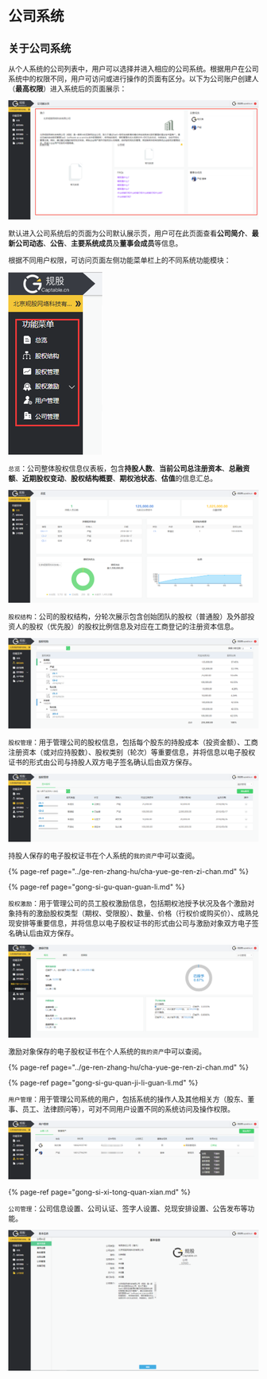 # 公司系统

## 关于公司系统

从个人系统的公司列表中，用户可以选择并进入相应的公司系统。根据用户在公司系统中的权限不同，用户可访问或进行操作的页面有区分。以下为公司账户创建人（**最高权限**）进入系统后的页面展示：

![](../../.gitbook/assets/image%20%289%29.png)

默认进入公司系统后的页面为公司默认展示页，用户可在此页面查看**公司简介**、**最新公司动态**、**公告**、**主要系统成员**及**董事会成员**等信息。

根据不同用户权限，可访问页面左侧功能菜单栏上的不同系统功能模块：

![&#x516C;&#x53F8;&#x7CFB;&#x7EDF;&#x529F;&#x80FD;&#x6A21;&#x5757;](../../.gitbook/assets/image%20%2888%29.png)

`总览`：公司整体股权信息仪表板，包含**持股人数**、**当前公司总注册资本**、**总融资额**、**近期股权变动**、**股权结构概要**、**期权池状态**、**估值**的信息汇总。

![](../../.gitbook/assets/image%20%2868%29.png)

`股权结构`：公司的股权结构，分轮次展示包含创始团队的股权（普通股）及外部投资人的股权（优先股）的股权比例信息及对应在工商登记的注册资本信息。

![](../../.gitbook/assets/image%20%2865%29.png)

`股权管理`：用于管理公司的股权信息，包括每个股东的持股成本（投资金额）、工商注册资本（或对应持股数）、股权类别（轮次）等重要信息，并将信息以电子股权证书的形式由公司与持股人双方电子签名确认后由双方保存。

![](../../.gitbook/assets/image%20%2831%29.png)

持股人保存的电子股权证书在个人系统的`我的资产`中可以查阅。

{% page-ref page="../ge-ren-zhang-hu/cha-yue-ge-ren-zi-chan.md" %}

{% page-ref page="gong-si-gu-quan-guan-li.md" %}

`股权激励`：用于管理公司的员工股权激励信息，包括期权池授予状况及各个激励对象持有的激励股权类型（期权、受限股）、数量、价格（行权价或购买价）、成熟兑现安排等重要信息，并将信息以电子股权证书的形式由公司与激励对象双方电子签名确认后由双方保存。

![](../../.gitbook/assets/image%20%28109%29.png)

激励对象保存的电子股权证书在个人系统的`我的资产`中可以查阅。

{% page-ref page="../ge-ren-zhang-hu/cha-yue-ge-ren-zi-chan.md" %}

{% page-ref page="gong-si-gu-quan-ji-li-guan-li.md" %}

`用户管理`：用于管理公司系统的用户，包括系统的操作人及其他相关方（股东、董事、员工、法律顾问等），可对不同用户设置不同的系统访问及操作权限。

![](../../.gitbook/assets/image%20%2836%29.png)

{% page-ref page="gong-si-xi-tong-quan-xian.md" %}

`公司管理`：公司信息设置、公司认证、签字人设置、兑现安排设置、公告发布等功能。

![](../../.gitbook/assets/image%20%2821%29.png)




